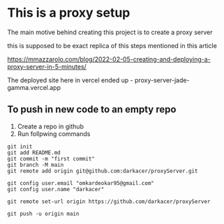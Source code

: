 # This is a proxy setup
The main motive behind creating this project is to create a proxy server

this is supposed to be exact replica of this steps mentioned in this article

https://mmazzarolo.com/blog/2022-02-05-creating-and-deploying-a-proxy-server-in-5-minutes/

The deployed site here in vercel ended up -
proxy-server-jade-gamma.vercel.app

## To push in new code to an empty repo
1. Create a repo in github
2. Run follpwing commands

```
git init
git add README.md
git commit -m "first commit"
git branch -M main
git remote add origin git@github.com:darkacer/proxyServer.git

git config user.email "omkardeokar95@gmail.com"
git config user.name "darkacer"

git remote set-url origin https://github.com/darkacer/proxyServer

git push -u origin main
```

